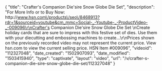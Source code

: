 {
    "title": "Crafter's Companion Die'sire Snow Globe Die Set",
    "description": "For More Info or to Buy Now: http:\/\/www.hsn.com\/products\/seo\/8468913?rdr=1&sourceid=youtube&cm_mmc=Social-_-Youtube-_-ProductVideo-_-009096\r\nCrafter's Companion Die'sire Snow Globe Die Set  \nCreate holiday cards that are sure to impress with this festive set of dies. Use them with your diecutting and embossing machines to create...\r\nPrices shown on the previously recorded video may not represent the current price.  View hsn.com to view the current selling price. HSN Item #009096",
    "videoid": "112327048",
    "date_created": "1502907093",
    "date_modified": "1503415940",
    "type": "captivate",
    "layout": "video",
    "url": "\/v\/crafter-s-companion-die-sire-snow-globe-die-set\/112327048"
}